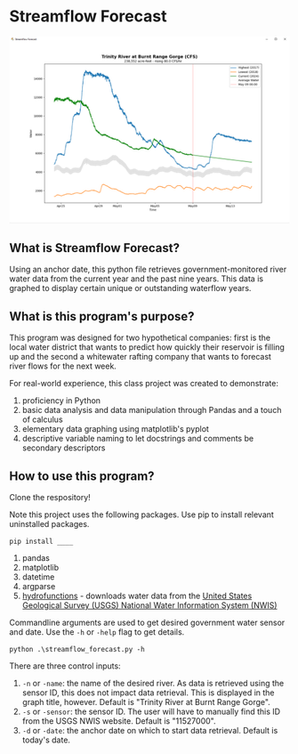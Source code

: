 # Streamflow Forecast
![Screenshot of an example Streamflow Forecast plot.](/assets/streamflow_example.PNG)

## What is Streamflow Forecast?
Using an anchor date, this python file retrieves government-monitored river water data from the current year and the past nine years. This data is graphed to display certain unique or outstanding waterflow years.

## What is this program's purpose?
This program was designed for two hypothetical companies: first is the local water district that wants to predict how quickly their reservoir is filling up and the second a whitewater rafting company that wants to forecast river flows for the next week.

For real-world experience, this class project was created to demonstrate:
1) proficiency in Python
2) basic data analysis and data manipulation through Pandas and a touch of calculus
3) elementary data graphing using matplotlib's pyplot
4) descriptive variable naming to let docstrings and comments be secondary descriptors

## How to use this program?
Clone the respository!

Note this project uses the following packages. Use pip to install relevant uninstalled packages. 
```
pip install ____
```
1) pandas
2) matplotlib
3) datetime
4) argparse
5) [hydrofunctions](https://pypi.org/project/hydrofunctions/) - downloads water data from the [United States Geological Survey (USGS) National Water Information System (NWIS)](https://waterdata.usgs.gov/nwis)

Commandline arguments are used to get desired government water sensor and date. Use the ```-h``` or ```-help``` flag to get details.
```
python .\streamflow_forecast.py -h
```
There are three control inputs:
1) ```-n``` or ```-name```: the name of the desired river. As data is retrieved using the sensor ID, this does not impact data retrieval. This is displayed in the graph title, however. Default is "Trinity River at Burnt Range Gorge".
2) ```-s``` or ```-sensor```: the sensor ID. The user will have to manually find this ID from the USGS NWIS website. Default is "11527000".
3) ```-d``` or ```-date```: the anchor date on which to start data retrieval. Default is today's date.
